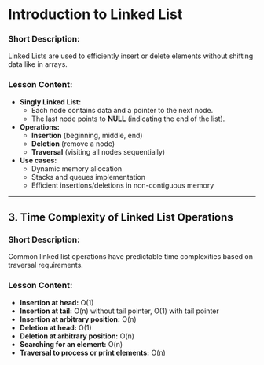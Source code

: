 # Introduction to Linked List

### Short Description:

Linked Lists are used to efficiently insert or delete elements without shifting data like in arrays.

### Lesson Content:

- **Singly Linked List:**
  - Each node contains data and a pointer to the next node.
  - The last node points to **NULL** (indicating the end of the list).
- **Operations:**
  - **Insertion** (beginning, middle, end)
  - **Deletion** (remove a node)
  - **Traversal** (visiting all nodes sequentially)
- **Use cases:**
  - Dynamic memory allocation
  - Stacks and queues implementation
  - Efficient insertions/deletions in non-contiguous memory

---

## 3. Time Complexity of Linked List Operations

### Short Description:

Common linked list operations have predictable time complexities based on traversal requirements.

### Lesson Content:

- **Insertion at head:** O(1)
- **Insertion at tail:** O(n) without tail pointer, O(1) with tail pointer
- **Insertion at arbitrary position:** O(n)
- **Deletion at head:** O(1)
- **Deletion at arbitrary position:** O(n)
- **Searching for an element:** O(n)
- **Traversal to process or print elements:** O(n)

